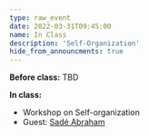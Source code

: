 ```yaml
---
type: raw_event
date: 2022-03-31T09:45:00
name: In Class
description: 'Self-Organization'
hide_from_announcments: true
---
```


**Before class:** TBD

**In class:** 
* Workshop on Self-organization
* Guest: [Sadé Abraham](https://academicresourcecenter.harvard.edu/people/sad%C3%A9-abraham)

